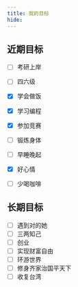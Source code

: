 ```yaml
---
title: 我的目标
hide:
---
```

## 近期目标  

- [ ] 考研上岸
- [ ] 四六级
- [x] 学会做饭
- [x] 学习编程
- [x] 参加竞赛
- [ ] 锻炼身体
- [ ] 早睡晚起
- [x] 好心情
- [ ] 少喝咖啡


## 长期目标

- [ ] 遇到对的她
- [ ] 三两知己
- [ ] 创业 
- [ ] 实现财富自由
- [ ] 环游世界
- [ ] 修身齐家治国平天下
- [ ] 收复台湾
